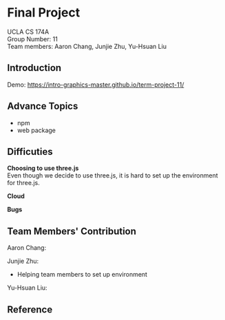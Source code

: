 # Final Project
UCLA CS 174A  
Group Number: 11  
Team members: Aaron Chang, Junjie Zhu, Yu-Hsuan Liu  

## Introduction
Demo: https://intro-graphics-master.github.io/term-project-11/

## Advance Topics
- npm
- web package


## Difficuties
**Choosing to use three.js**  
    Even though we decide to use three.js, it is hard to set up the environment for three.js.
    
**Cloud**

**Bugs**

## Team Members' Contribution
Aaron Chang:


Junjie Zhu:
- Helping team members to set up environment


Yu-Hsuan Liu:


## Reference

